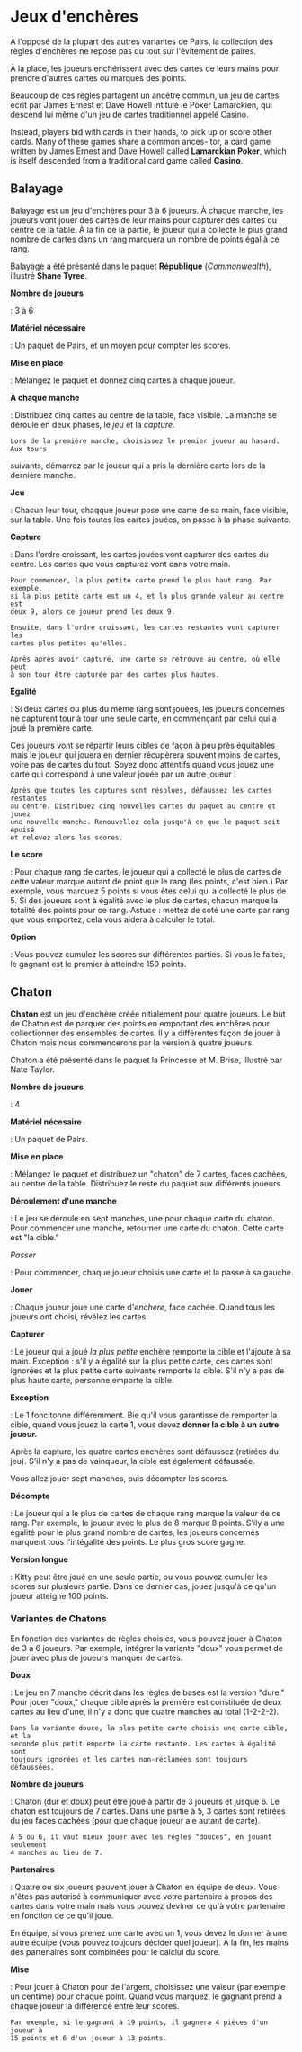 # Jeux d'enchères

À l'opposé de la plupart des autres variantes de Pairs, la collection des règles
d'enchères ne repose pas du tout sur l'évitement de paires.

À la place, les joueurs enchérissent avec des cartes de leurs mains pour prendre
d'autres cartes ou marques des points.

Beaucoup de ces règles partagent un ancêtre commun, un jeu de cartes écrit par
James Ernest et Dave Howell intitulé le Poker Lamarckien, qui descend lui même
d'un jeu de cartes traditionnel appelé Casino.

Instead, players bid with cards in their hands, to pick up or score other cards.
Many of these games share a common ances- tor, a card game written by James
Ernest and Dave Howell called **Lamarckian Poker**, which is itself descended
from a traditional card game called **Casino**.

## Balayage

Balayage est un jeu d'enchères pour 3 à 6 joueurs. À chaque manche, les joueurs
vont jouer des cartes de leur mains pour capturer des cartes du centre de la
table. À la fin de la partie, le joueur qui a collecté le plus grand nombre de
cartes dans un rang marquera un nombre de points égal à ce rang.

Balayage a été présenté dans le paquet **République** (*Commonwealth*), illustré
**Shane Tyree**.

**Nombre de joueurs**

:   3 à 6

**Matériel nécessaire**

:   Un paquet de Pairs, et un moyen pour compter les scores.

**Mise en place**

:   Mélangez le paquet et donnez cinq cartes à chaque joueur.

**À chaque manche**

:   Distribuez cinq cartes au centre de la table, face visible. La manche se
déroule en deux phases, le *jeu* et la *capture*.

    Lors de la première manche, choisissez le premier joueur au hasard. Aux tours
suivants, démarrez par le joueur qui a pris la dernière carte lors de la dernière
manche.

**Jeu**

:   Chacun leur tour, chaqque joueur pose une carte de sa main, face visible,
sur la table. Une fois toutes les cartes jouées, on passe à la phase suivante.

**Capture**

:   Dans l'ordre croissant, les cartes jouées vont capturer des cartes du
centre. Les cartes que vous capturez vont dans votre main.

    Pour commencer, la plus petite carte prend le plus haut rang. Par exemple,
    si la plus petite carte est un 4, et la plus grande valeur au centre est
    deux 9, alors ce joueur prend les deux 9.

    Ensuite, dans l'ordre croissant, les cartes restantes vont capturer les
    cartes plus petites qu'elles.

    Après après avoir capturé, une carte se retrouve au centre, où elle peut
    à son tour être capturée par des cartes plus hautes.

**Égalité**

:   Si deux cartes ou plus du même rang sont jouées, les joueurs concernés ne
capturent tour à tour une seule carte, en commençant par celui qui a joué la
première carte.

   Ces joueurs vont se répartir leurs cibles de façon à peu près équitables mais
le joueur qui jouera en dernier récupèrera souvent moins de cartes, voire pas
de cartes du tout. Soyez donc attentifs quand vous jouez une carte qui correspond
à une valeur jouée par un autre joueur !

    Après que toutes les captures sont résolues, défaussez les cartes restantes
    au centre. Distribuez cinq nouvelles cartes du paquet au centre et jouez
    une nouvelle manche. Renouvellez cela jusqu'à ce que le paquet soit épuisé
    et relevez alors les scores.

**Le score**

:   Pour chaque rang de cartes, le joueur qui a collecté le plus de cartes de
cette valeur marque autant de point que le rang (les points, c'est bien.) Par
exemple, vous marquez 5 points si vous êtes celui qui a collecté le plus de 5.
Si des joueurs sont à égalité avec le plus de cartes, chacun marque la totalité
des points pour ce rang. Astuce : mettez de coté une carte par rang que vous
emportez, cela vous aidera à calculer le total.

**Option**

: Vous pouvez cumulez les scores sur différentes parties. Si vous le faites, le
gagnant est le premier à atteindre 150 points.

## Chaton

**Chaton** est un jeu d'enchère créée nitialement pour quatre joueurs. Le but
de Chaton est de parquer des points en emportant des enchêres pour collectionner
des ensembles de cartes. Il y a différentes façon de jouer à Chaton mais nous
commencerons par la version à quatre joueurs.

Chaton a été présenté dans le paquet la Princesse et M. Brise, illustré par
Nate Taylor.

**Nombre de joueurs**

:   4

**Matériel nécesaire**

:   Un paquet de Pairs.

**Mise en place**

:   Mélangez le paquet et distribuez un "chaton" de 7 cartes, faces cachées,
au centre de la table. Distribuez le reste du paquet aux différents joueurs.

**Déroulement d'une manche**

:   Le jeu se déroule en sept manches, une pour chaque carte du chaton. Pour
commencer une manche, retourner une carte du chaton. Cette carte est "la
cible."

*Passer*

:   Pour commencer, chaque joueur choisis une carte et la passe à sa gauche.

**Jouer**

:   Chaque joueur joue une carte d'*enchère*, face cachée. Quand tous les
joueurs ont choisi, révélez les cartes.

**Capturer**

:   Le joueur qui a joué *la plus petite* enchère remporte la cible et l'ajoute
à sa main. Exception : s'il y a égalité sur la plus petite carte, ces cartes
sont ignorées et la plus petite carte suivante remporte la cible. S'il n'y a
pas de plus haute carte, personne emporte la cible.

**Exception**

:   Le 1 foncitonne différemment. Bie qu'il vous garantisse de remporter la
cible, quand vous jouez la carte 1, vous devez **donner la cible à un autre
joueur.**

Après la capture, les quatre cartes enchères sont défaussez (retirées du jeu).
S'il n'y a pas de vainqueur, la cible est également défaussée.

Vous allez jouer sept manches, puis décompter les scores.

**Décompte**

:   Le joueur qui a le plus de cartes de chaque rang marque la valeur de ce
rang. Par exemple, le joueur avec le plus de 8 marque 8 points. S'ily a une
égalité pour le plus grand nombre de cartes, les joueurs concernés marquent
tous l'intégalité des points. Le plus gros score gagne.

**Version longue**

:   Kitty peut être joué en une seule partie, ou vous pouvez cumuler les scores
sur plusieurs partie. Dans ce dernier cas, jouez jusqu'à ce qu'un joueur
atteigne 100 points.


### Variantes de Chatons

En fonction des variantes de règles choisies, vous pouvez jouer à Chaton de 3 à
6 joueurs. Par exemple, intégrer la variante "doux" vous permet de jouer avec
plus de joueurs manquer de cartes.

**Doux**

:   Le jeu en 7 manche décrit dans les règles de bases est la version "dure."
Pour jouer "doux," chaque cible après la première est constituée de deux cartes
au lieu d'une, il n'y a donc que quatre manches au total (1-2-2-2).

    Dans la variante douce, la plus petite carte choisis une carte cible, et la
    seconde plus petit emporte la carte restante. Les cartes à égalité sont
    toujours ignorées et les cartes non-réclamées sont toujours défaussées.

**Nombre de joueurs**

:   Chaton (dur et doux) peut être joué à partir de 3 joueurs et jusque 6. Le
chaton est toujours de 7 cartes. Dans une partie à 5, 3 cartes sont retirées
du jeu faces cachées (pour que chaque joueur aie autant de carte).

    À 5 ou 6, il vaut mieux jouer avec les règles "douces", en jouant seulement
    4 manches au lieu de 7.

**Partenaires**

:   Quatre ou six joueurs peuvent jouer à Chaton en équipe de deux. Vous n'êtes
pas autorisé à communiquer avec votre partenaire à propos des cartes dans votre
main mais vous pouvez deviner ce qu'à votre partenaire en fonction de ce qu'il
joue.

   En équipe, si vous prenez une carte avec un 1, vous devez le donner à une
   autre équipe (vous pouvez toujours décider quel joueur). À la fin, les
   mains des partenaires sont combinées pour le calclul du score.

**Mise**

:   Pour jouer à Chaton pour de l'argent, choisissez une valeur (par exemple
un centime) pour chaque point. Quand vous marquez, le gagnant prend à chaque
joueur la différence entre leur scores.

    Par exemple, si le gagnant à 19 points, il gagnera 4 pièces d'un joueur à
    15 points et 6 d'un joueur à 13 points.
